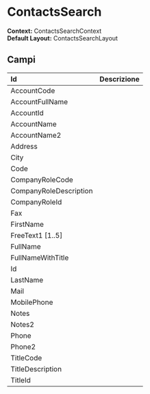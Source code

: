# ContactsSearch

  
 **Context:** ContactsSearchContext   
 **Default Layout:** ContactsSearchLayout

## Campi

| Id | Descrizione |
| :--- | :--- |
| AccountCode |  |
| AccountFullName |  |
| AccountId |  |
| AccountName |  |
| AccountName2 |  |
| Address |  |
| City |  |
| Code |  |
| CompanyRoleCode |  |
| CompanyRoleDescription |  |
| CompanyRoleId |  |
| Fax |  |
| FirstName |  |
| FreeText1 \[1..5\] |  |
| FullName |  |
| FullNameWithTitle |  |
| Id |  |
| LastName |  |
| Mail |  |
| MobilePhone |  |
| Notes |  |
| Notes2 |  |
| Phone |  |
| Phone2 |  |
| TitleCode |  |
| TitleDescription |  |
| TitleId |  |

